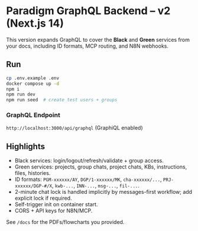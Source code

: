 # Paradigm GraphQL Backend – v2 (Next.js 14)

This version expands GraphQL to cover the **Black** and **Green** services from your docs, including ID formats, MCP routing, and N8N webhooks.

## Run
```bash
cp .env.example .env
docker compose up -d
npm i
npm run dev
npm run seed  # create test users + groups
```

### GraphQL Endpoint
`http://localhost:3000/api/graphql` (GraphiQL enabled)

## Highlights
- Black services: login/logout/refresh/validate + group access.
- Green services: projects, group chats, project chats, KBs, instructions, files, histories.
- ID formats: `PGM-xxxxxx/AY`, `DGP/1-xxxxxx/MK`, `cha-xxxxxx/...`, `PRJ-xxxxxx/DGP-#/X`, `kwb-...`, `INN-...`, `msg-...`, `fil-...`.
- 2-minute chat lock is handled implicitly by messages-first workflow; add explicit lock if required.
- Self-trigger init on container start.
- CORS + API keys for N8N/MCP.

See `/docs` for the PDFs/flowcharts you provided.
